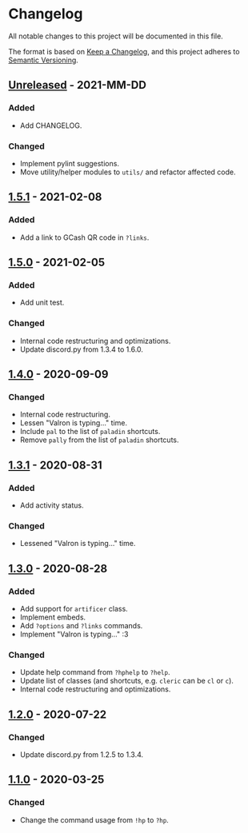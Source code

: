 # Changelog

All notable changes to this project will be documented in this file.

The format is based on [Keep a Changelog](https://keepachangelog.com/en/1.0.0/),
and this project adheres to [Semantic Versioning](https://semver.org/spec/v2.0.0.html).

<!--
## [Unreleased](https://github.com/addicteduser/dnd-hp-calc-discordbot/compare/LATEST_TAG...HEAD) - YYYY-MM-DD

### Added
- for new features.

### Changed
- for changes in existing functionality.

### Deprecated
- for soon-to-be removed features.

### Removed
- for now removed features.

### Fixed
- for any bug fixes.

### Security
- in case of vulnerabilities.

-->

## [Unreleased](https://github.com/addicteduser/dnd-hp-calc-discordbot/compare/1.5.1...HEAD) - 2021-MM-DD

### Added

- Add CHANGELOG.

### Changed

- Implement pylint suggestions.
- Move utility/helper modules to `utils/` and refactor affected code.

## [1.5.1](https://github.com/addicteduser/dnd-hp-calc-discordbot/compare/1.5.0...1.5.1) - 2021-02-08

### Added

- Add a link to GCash QR code in `?links`.

## [1.5.0](https://github.com/addicteduser/dnd-hp-calc-discordbot/compare/1.4.0...1.5.0) - 2021-02-05

### Added

- Add unit test.

### Changed

- Internal code restructuring and optimizations.
- Update discord.py from 1.3.4 to 1.6.0.

## [1.4.0](https://github.com/addicteduser/dnd-hp-calc-discordbot/compare/1.3.1...1.4.0) - 2020-09-09

### Changed

- Internal code restructuring.
- Lessen "Valron is typing..." time.
- Include `pal` to the list of `paladin` shortcuts.
- Remove `pally` from the list of `paladin` shortcuts.

## [1.3.1](https://github.com/addicteduser/dnd-hp-calc-discordbot/compare/1.3.0...1.3.1) - 2020-08-31

### Added

- Add activity status.

### Changed

- Lessened "Valron is typing..." time.

## [1.3.0](https://github.com/addicteduser/dnd-hp-calc-discordbot/compare/1.2.0...1.3.0) - 2020-08-28

### Added

- Add support for `artificer` class.
- Implement embeds.
- Add `?options` and `?links` commands.
- Implement "Valron is typing..." :3

### Changed

- Update help command from `?hphelp` to `?help`.
- Update list of classes (and shortcuts, e.g. `cleric` can be `cl` or `c`).
- Internal code restructuring and optimizations.

## [1.2.0](https://github.com/addicteduser/dnd-hp-calc-discordbot/compare/1.1.0...1.2.0) - 2020-07-22

### Changed

- Update discord.py from 1.2.5 to 1.3.4.

## [1.1.0](https://github.com/addicteduser/dnd-hp-calc-discordbot/compare/1.1.0...master) - 2020-03-25

### Changed

- Change the command usage from `!hp` to `?hp`.
